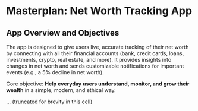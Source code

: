 # Masterplan: Net Worth Tracking App

## App Overview and Objectives
The app is designed to give users live, accurate tracking of their net worth by connecting with all their financial accounts (bank, credit cards, loans, investments, crypto, real estate, and more). It provides insights into changes in net worth and sends customizable notifications for important events (e.g., a 5% decline in net worth).

Core objective: **Help everyday users understand, monitor, and grow their wealth** in a simple, modern, and ethical way.

... (truncated for brevity in this cell)
